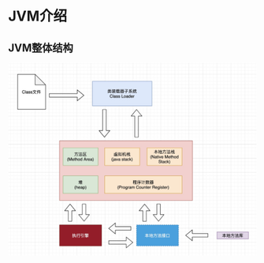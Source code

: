 # JVM介绍



## JVM整体结构



![image text](https://raw.githubusercontent.com/huxuekuo/note/master/images/JVM_01.jpg)









